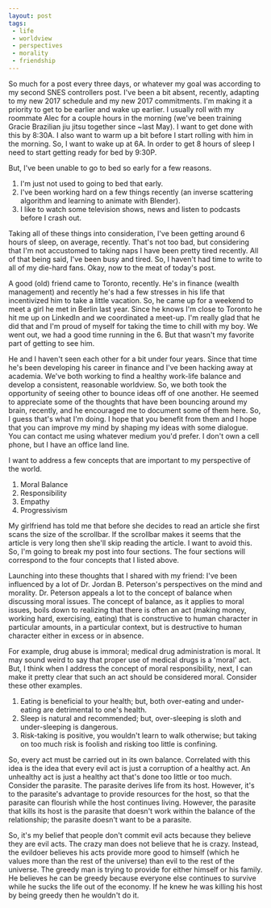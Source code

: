 ```yaml
---
layout: post
tags:
 - life
 - worldview
 - perspectives
 - morality
 - friendship
---
```


<span class="emphasis-text"> So much for a post every three days</span>, or
whatever my goal was according to my second SNES controllers post. I've been a
bit absent, recently, adapting to my new 2017 schedule and my new 2017 commitments. I'm
making it a priority to get to be earlier and wake up earlier. I usually roll
with my roommate Alec for a couple hours in the morning (we've been training
Gracie Brazilian jiu jitsu together since ~last May). I want to get done with
this by 8:30A. I also want to warm up a bit before I start rolling with him in
the morning. So, I want to wake up at 6A. In order to get 8 hours of sleep I
need to start getting ready for bed by 9:30P.

But, I've been unable to go to bed so early for a few reasons.

1. I'm just not used to going to bed that early.
1. I've been working hard on a few things recently (an inverse scattering
   algorithm and learning to animate with Blender).
1. I like to watch some television shows, news and listen to podcasts
   before I crash out.

Taking all of these things into consideration, I've been getting around 6 hours
of sleep, on average, recently. That's not too bad, but considering that I'm not
accustomed to taking naps I have been pretty tired recently. All of that being
said, I've been busy and tired. So, I haven't had time to write to all of my
die-hard fans. Okay, now to the meat of today's post.

A good (old) friend came to Toronto, recently. He's in finance (wealth
management) and recently he's had a few stresses in his life that incentivized
him to take a little vacation. So, he came up for a weekend to meet a girl he
met in Berlin last year. Since he knows I'm close to Toronto he hit me up on
LinkedIn and we coordinated a meet-up. I'm really glad that he did that and I'm
proud of myself for taking the time to chill with my boy. We went out, we had a
good time running in the 6. But that wasn't my favorite part of getting to see
him.

He and I haven't seen each other for a bit under four years. Since that time
he's been developing his career in finance and I've been hacking away at
academia. We've both working to find a healthy work-life balance and develop a
consistent, reasonable worldview. So, we both took the opportunity of seeing
other to bounce ideas off of one another. He seemed to appreciate some of the
thoughts that have been bouncing around my brain, recently, and he encouraged me
to document some of them here. So, I guess that's what I'm doing. I hope that
you benefit from them and I hope that you can improve my mind by shaping my
ideas with some dialogue. You can contact me using whatever medium you'd prefer.
I don't own a cell phone, but I have an office land line.

I want to address a few concepts that are important to my perspective of the
world.

1. Moral Balance
1. Responsibility
1. Empathy
1. Progressivism

My girlfriend has told me that before she decides to read an article she first
scans the size of the scrollbar. If the scrollbar makes it seems that the
article is very long then she'll skip reading the article. I want to avoid this.
So, I'm going to break my post into four sections. The four sections will
correspond to the four concepts that I listed above.

Launching into these thoughts that I shared with my friend: I've been influenced
by a lot of Dr. Jordan B. Peterson's perspectives on the mind and morality. Dr.
Peterson appeals a lot to the concept of balance when discussing moral issues.
The concept of balance, as it applies to moral issues, boils down to realizing
that there is often an act (making money, working hard, exercising, eating) that
is constructive to human character in particular amounts, in a particular
context, but is destructive to human character either in excess or in absence.

For example, drug abuse is immoral; medical drug administration is moral. It may
sound weird to say that proper use of medical drugs is a 'moral' act. But, I
think when I address the concept of moral responsibility, next, I can make it
pretty clear that such an act should be considered moral. Consider these other
examples.

1. Eating is beneficial to your health; but, both over-eating and
under-eating are detrimental to one's health.
1. Sleep is natural and recommended; but, over-sleeping is sloth and
   under-sleeping is dangerous.
1. Risk-taking is positive, you wouldn't learn to walk otherwise; but taking on
   too much risk is foolish and risking too little is confining.

So, every act must be carried out in its own balance. Correlated with this idea
is the idea that every evil act is just a corruption of a healthy act. An
unhealthy act is just a healthy act that's done too little or too much. Consider
the parasite. The parasite derives life from its host. However, it's to the
parasite's advantage to provide resources for the host, so that the parasite can
flourish while the host continues living. However, the parasite that kills its
host is the parasite that doesn't work within the balance of the relationship;
the parasite doesn't want to be a parasite.

So, it's my belief that people don't commit evil acts because they believe they
are evil acts. The crazy man does not believe that he is crazy. Instead, the
evildoer believes his acts provide more good to himself (which he values more
than the rest of the universe) than evil to the rest of the universe. The greedy
man is trying to provide for either himself or his family. He believes he can be
greedy because everyone else continues to survive while he sucks the life out of
the economy. If he knew he was killing his host by being greedy then he wouldn't
do it.
